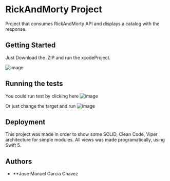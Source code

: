 # RickAndMorty Project

Project that consumes RickAndMorty API and displays a catalog with the response.

## Getting Started

Just Download the .ZIP and run the xcodeProject.

![image](https://github.com/Jomagach/Portafolio/assets/25616899/7537ebd8-2b43-451f-90c2-6d3c4d9507d9)


## Running the tests

You could run test by clicking here 
![image](https://github.com/Jomagach/Portafolio/assets/25616899/8df623f5-ed95-43f3-b0e3-dbdd5e02dc53)

Or just change the target and run
 ![image](https://github.com/Jomagach/Portafolio/assets/25616899/4fd0d24c-3e5a-42d6-920c-2a215365ca39)


## Deployment

This project was made in order to show some SOLID, Clean Code, Viper architecture for simple modules. 
All views was made programatically, using Swift 5. 


## Authors

* **Jose Manuel Garcia Chavez

